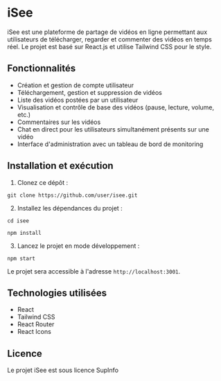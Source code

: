 # iSee

iSee est une plateforme de partage de vidéos en ligne permettant aux utilisateurs de télécharger, regarder et commenter des vidéos en temps réel. Le projet est basé sur React.js et utilise Tailwind CSS pour le style.

## Fonctionnalités

- Création et gestion de compte utilisateur
- Téléchargement, gestion et suppression de vidéos
- Liste des vidéos postées par un utilisateur
- Visualisation et contrôle de base des vidéos (pause, lecture, volume, etc.)
- Commentaires sur les vidéos
- Chat en direct pour les utilisateurs simultanément présents sur une vidéo
- Interface d'administration avec un tableau de bord de monitoring

## Installation et exécution

1. Clonez ce dépôt :

`git clone https://github.com/user/isee.git`

2. Installez les dépendances du projet :

`cd isee`

`npm install`


3. Lancez le projet en mode développement :

`npm start`


Le projet sera accessible à l'adresse `http://localhost:3001`.

## Technologies utilisées

- React
- Tailwind CSS
- React Router
- React Icons


## Licence

Le projet iSee est sous licence SupInfo
